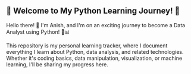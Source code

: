 ## 📘 Welcome to My Python Learning Journey! 🚀
Hello there! 👋 I'm Anish, and I'm on an exciting journey to become a Data Analyst using Python! 🐍📊

This repository is my personal learning tracker, where I document everything I learn about Python, data analysis, and related technologies. Whether it's coding basics, data manipulation, visualization, or machine learning, 
I'll be sharing my progress here.

